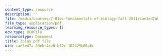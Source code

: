```yaml
---
content_type: resource
description: ''
file: /media/courses/7-01sc-fundamentals-of-biology-fall-2011/cae3ed7a89eb4ea0bf2c182429b66a6c_TnpCMgtDPgk.pdf
file_type: application/pdf
learning_resource_types: []
ocw_type: OCWFile
resourcetype: Document
title: 3play pdf file
uid: cae3ed7a-89eb-4ea0-bf2c-182429b66a6c
---
```

